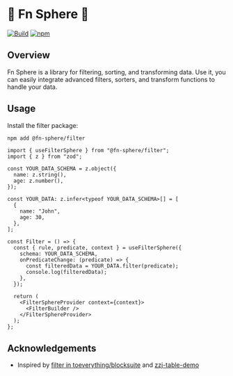 # 🚧 Fn Sphere 🚧

[![Build](https://github.com/lawvs/fn-sphere/actions/workflows/build.yml/badge.svg)](https://github.com/lawvs/fn-sphere/actions/workflows/build.yml)
[![npm](https://img.shields.io/npm/v/@fn-sphere/filter)](https://www.npmjs.com/package/@fn-sphere/filter)

## Overview

Fn Sphere is a library for filtering, sorting, and transforming data. Use it, you can easily integrate advanced filters, sorters, and transform functions to handle your data.

## Usage

Install the filter package:

```sh
npm add @fn-sphere/filter
```

```tsx
import { useFilterSphere } from "@fn-sphere/filter";
import { z } from "zod";

const YOUR_DATA_SCHEMA = z.object({
  name: z.string(),
  age: z.number(),
});

const YOUR_DATA: z.infer<typeof YOUR_DATA_SCHEMA>[] = [
  {
    name: "John",
    age: 30,
  },
];

const Filter = () => {
  const { rule, predicate, context } = useFilterSphere({
    schema: YOUR_DATA_SCHEMA,
    onPredicateChange: (predicate) => {
      const filteredData = YOUR_DATA.filter(predicate);
      console.log(filteredData);
    },
  });

  return (
    <FilterSphereProvider context={context}>
      <FilterBuilder />
    </FilterSphereProvider>
  );
};
```

## Acknowledgements

- Inspired by [filter in toeverything/blocksuite](https://github.com/toeverything/blocksuite/tree/12b675d/packages/blocks/src/database-block/logical) and [zzj-table-demo](https://github.com/zzj3720/table-demo)
